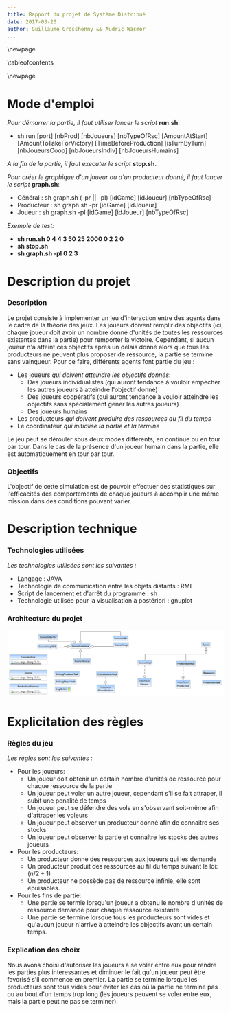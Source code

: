 ```yaml
---
title: Rapport du projet de Système Distribué
date: 2017-03-20
author: Guillaume Grosshenny && Audric Wasmer
...
```


\newpage

\tableofcontents

\newpage

Mode d'emploi
=============

*Pour démarrer la partie, il faut utiliser lancer le script* **run.sh**:

* sh run [port] [nbProd] [nbJoueurs] [nbTypeOfRsc] [AmountAtStart] [AmountToTakeForVictory] [TimeBeforeProduction] [isTurnByTurn] [nbJoueursCoop] [nbJoueursIndiv] [nbJoueursHumains]

*A la fin de la partie, il faut executer le script* **stop.sh**.

*Pour créer le graphique d'un joueur ou d'un producteur donné, il faut lancer le script* **graph.sh**:

* Général : sh graph.sh (-pr || -pl) [idGame] [idJoueur] [nbTypeOfRsc]
* Producteur : sh graph.sh -pr [idGame] [idJoueur]
* Joueur : sh graph.sh -pl [idGame] [idJoueur] [nbTypeOfRsc]

*Exemple de test:*

* **sh run.sh 0 4 4 3 50 25 2000 0 2 2 0**
* **sh stop.sh**
* **sh graph.sh -pl 0 2 3**

Description du projet
=====================

### Description

Le projet consiste à implementer un jeu d'interaction entre des agents dans le cadre de la théorie des jeux.
Les joueurs doivent remplir des objectifs (ici, chaque joueur doit avoir un nombre donné d'unités de toutes les ressources existantes dans la partie) pour remporter la victoire. Cependant, si aucun joueur n'a atteint ces objectifs après un délais donné alors que tous les producteurs ne peuvent plus proposer de ressource, la partie se termine sans vainqueur.
Pour ce faire, différents agents font partie du jeu :

* Les joueurs *qui doivent atteindre les objectifs donnés*:
    * Des joueurs individualistes (qui auront tendance à vouloir empecher les autres joueurs à atteindre l'objectif donné)
    * Des joueurs coopératifs (qui auront tendance à vouloir atteindre les objectifs sans spécialement gener les autres joueurs)
    * Des joueurs humains
* Les producteurs *qui doivent produire des ressources au fil du temps*
* Le coordinateur *qui initialise la partie et la termine*

Le jeu peut se dérouler sous deux modes différents, en continue ou en tour par tour. Dans le cas de la présence d'un joueur humain dans la partie, elle est automatiquement en tour par tour.

### Objectifs

L'objectif de cette simulation est de pouvoir effectuer des statistiques sur l'efficacités des comportements de chaque joueurs à accomplir une même mission dans des conditions pouvant varier.

Description technique
=====================

### Technologies utilisées

*Les technologies utilisées sont les suivantes :*

* Langage : JAVA
* Technologie de communication entre les objets distants : RMI
* Script de lancement et d'arrêt du programme : sh
* Technologie utilisée pour la visualisation à postériori : gnuplot

### Architecture du projet

![Diagramme_classes](Diagramme_classes.png "Diagramme de classes")

Explicitation des règles
========================

### Règles du jeu

*Les règles sont les suivantes :*

* Pour les joueurs:
    * Un joueur doit obtenir un certain nombre d'unités de ressource pour chaque ressource de la partie
    * Un joueur peut voler un autre joueur, cependant s'il se fait attraper, il subit une penalité de temps
    * Un joueur peut se défendre des vols en s'observant soit-même afin d'attraper les voleurs
    * Un joueur peut observer un producteur donné afin de connaitre ses stocks
    * Un joueur peut observer la partie et connaître les stocks des autres joueurs
* Pour les producteurs:
    * Un producteur donne des ressources aux joueurs qui les demande
    * Un producteur produit des ressources au fil du temps suivant la loi: $(n/2 +1)$
    * Un producteur ne possède pas de ressource infinie, elle sont épuisables.
* Pour les fins de partie:
    * Une partie se termie lorsqu'un joueur a obtenu le nombre d'unités de ressource demandé pour chaque ressource existante
    * Une partie se termine lorsque tous les producteurs sont vides et qu'aucun joueur n'arrive à atteindre les objectifs avant un certain temps.

### Explication des choix

Nous avons choisi d'autoriser les joueurs à se voler entre eux pour rendre les parties plus interessantes et diminuer le fait qu'un joueur peut être favorisé s'il commence en premier. La partie se termine lorsque les producteurs sont tous vides pour éviter les cas où la partie ne termine pas ou au bout d'un temps trop long (les joueurs peuvent se voler entre eux, mais la partie peut ne pas se terminer).
